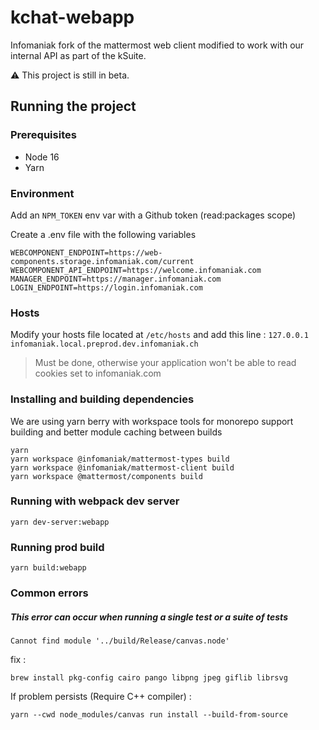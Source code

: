 # kchat-webapp

Infomaniak fork of the mattermost web client modified to work with our internal API as part of the kSuite.

:warning: This project is still in beta.

## Running the project

### Prerequisites

 - Node 16
 - Yarn

### Environment

Add an `NPM_TOKEN` env var with a Github token (read:packages scope)

Create a .env file with the following variables

```dotenv
WEBCOMPONENT_ENDPOINT=https://web-components.storage.infomaniak.com/current
WEBCOMPONENT_API_ENDPOINT=https://welcome.infomaniak.com
MANAGER_ENDPOINT=https://manager.infomaniak.com
LOGIN_ENDPOINT=https://login.infomaniak.com
```

### Hosts

Modify your hosts file located at `/etc/hosts` and add this line : `127.0.0.1 infomaniak.local.preprod.dev.infomaniak.ch`

> Must be done, otherwise your application won't be able to read cookies set to infomaniak.com

### Installing and building dependencies

We are using yarn berry with workspace tools for monorepo support building and better module caching between builds

```shell
yarn
yarn workspace @infomaniak/mattermost-types build
yarn workspace @infomaniak/mattermost-client build
yarn workspace @mattermost/components build
```

### Running with webpack dev server

```shell
yarn dev-server:webapp
```

### Running prod build

```shell
yarn build:webapp
```
### Common errors
##### This error can occur when running a single test or a suite of tests
```shell
Cannot find module '../build/Release/canvas.node'
```
fix : 
```shell
brew install pkg-config cairo pango libpng jpeg giflib librsvg
```
If problem persists (Require C++ compiler) :
```shell
yarn --cwd node_modules/canvas run install --build-from-source
```
